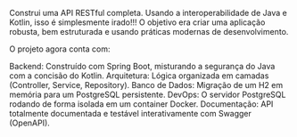 Construi uma API RESTful completa. Usando a interoperabilidade de Java e Kotlin, isso é simplesmente irado!!!
O objetivo era criar uma aplicação robusta, bem estruturada e usando práticas modernas de desenvolvimento.

O projeto agora conta com: 

 Backend: Construído com Spring Boot, misturando a segurança do Java com a concisão do Kotlin. 
 Arquitetura: Lógica organizada em camadas (Controller, Service, Repository). 
 Banco de Dados: Migração de um H2 em memória para um PostgreSQL persistente. 
 DevOps: O servidor PostgreSQL rodando de forma isolada em um container Docker. 
 Documentação: API totalmente documentada e testável interativamente com Swagger (OpenAPI).
